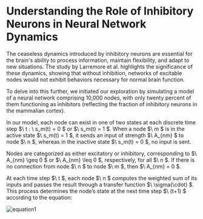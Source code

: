 # Understanding the Role of Inhibitory Neurons in Neural Network Dynamics

The ceaseless dynamics introduced by inhibitory neurons are essential for the brain's ability to process information, maintain flexibility, and adapt to new situations. The study by Larremore et al. highlights the significance of these dynamics, showing that without inhibition, networks of excitable nodes would not exhibit behaviors necessary for normal brain function.

To delve into this further, we initiated our exploration by simulating a model of a neural network comprising 10,000 nodes, with only twenty percent of them functioning as inhibitors (reflecting the fraction of inhibitory neurons in the mammalian cortex). 

In our model, each node can exist in one of two states at each discrete time step $\ t \: \ s_m(t) = 0 \$ or $\ s_m(t) = 1 \$. When a node $\ m \$ is in the active state $\ s_m(t) = 1 \$, it sends an input of strength $\ A_{nm} \$ to node $\ n \$, whereas in the inactive state $\ s_m(t) = 0 \$, no input is sent. 

Nodes are categorized as either excitatory or inhibitory, corresponding to $\ A_{nm} \geq 0 \$ or $\ A_{nm} \leq 0 \$, respectively, for all $\ n \$. If there is no connection from node $\ n \$ to node $\ m \$, then $\ A_{nm} = 0 \$. 

At each time step $\ t \$, each node $\ n \$ computes the weighted sum of its inputs and passes the result through a transfer function $\ \sigma(\cdot) \$. This process determines the node’s state at the next time step $\ (t+1) \$ according to the equation:

![equation1](https://latex.codecogs.com/svg.image?\[s_n(t&plus;1)=1\text{with&space;probability&space;of}\sigma\left(\sum_{m=1}^{N}A_{nm}s_m(t)\right)\text{,(1)}\])
